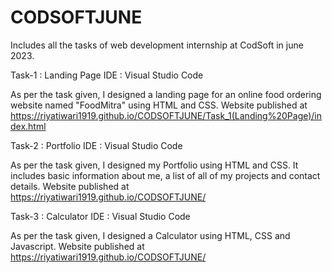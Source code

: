 # CODSOFTJUNE
Includes all the tasks of web development internship at CodSoft in june 2023.

Task-1 : Landing Page
IDE : Visual Studio Code

As per the task given, I designed a landing page for an online food ordering website named "FoodMitra" using HTML and CSS.
Website published at https://riyatiwari1919.github.io/CODSOFTJUNE/Task_1(Landing%20Page)/index.html

Task-2 : Portfolio
IDE : Visual Studio Code

As per the task given, I designed my Portfolio using HTML and CSS. It includes basic information about me, a list of all of my projects and contact details.
Website published at https://riyatiwari1919.github.io/CODSOFTJUNE/

Task-3 : Calculator
IDE : Visual Studio Code

As per the task given, I designed a Calculator using HTML, CSS and Javascript.
Website published at https://riyatiwari1919.github.io/CODSOFTJUNE/




